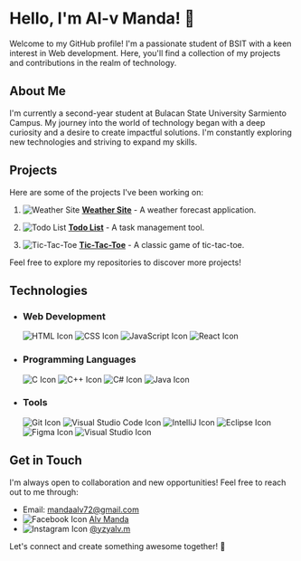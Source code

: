 # Hello, I'm Al-v Manda! 👋

Welcome to my GitHub profile! I'm a passionate student of BSIT with a keen interest in Web development. Here, you'll find a collection of my projects and contributions in the realm of technology.

## About Me

I'm currently a second-year student at Bulacan State University Sarmiento Campus. My journey into the world of technology began with a deep curiosity and a desire to create impactful solutions. I'm constantly exploring new technologies and striving to expand my skills.

## Projects

Here are some of the projects I've been working on:

1. ![Weather Site](https://img.icons8.com/color/48/000000/clouds.png) **[Weather Site](https://weather-site-e5tqtov9o-kaizoukus-projects.vercel.app/)** - A weather forecast application.
   

2. ![Todo List](https://img.icons8.com/color/48/000000/checklist.png) **[Todo List](https://kaizouku14.github.io/Todo-List/)** - A task management tool.
  

3. ![Tic-Tac-Toe](https://image.flaticon.com/icons/png/512/1024/10249264.png) **[Tic-Tac-Toe](https://kaizouku14.github.io/Tic-Tac-Toe/)** - A classic game of tic-tac-toe.
   

Feel free to explore my repositories to discover more projects!

## Technologies

- ### Web Development
  ![HTML Icon](https://img.icons8.com/color/48/000000/html-5.png) 
  ![CSS Icon](https://img.icons8.com/color/48/000000/css3.png) 
  ![JavaScript Icon](https://img.icons8.com/color/48/000000/javascript.png) 
  ![React Icon](https://img.icons8.com/color/48/000000/react-native.png) 

- ### Programming Languages
  ![C Icon](https://img.icons8.com/color/48/000000/c-programming.png)
  ![C++ Icon](https://img.icons8.com/color/48/000000/c-plus-plus-logo.png)
  ![C# Icon](https://img.icons8.com/color/48/000000/c-sharp-logo.png)
  ![Java Icon](https://img.icons8.com/color/48/000000/java-coffee-cup-logo.png)

- ### Tools
  ![Git Icon](https://img.icons8.com/color/48/000000/git.png) 
  ![Visual Studio Code Icon](https://img.icons8.com/color/48/000000/visual-studio-code-2019.png)
  ![IntelliJ Icon](https://img.icons8.com/color/48/000000/intellij-idea.png)
  ![Eclipse Icon](https://img.icons8.com/officel/48/000000/java-eclipse.png) 
  ![Figma Icon](https://img.icons8.com/color/48/000000/figma--v1.png) 
  ![Visual Studio Icon](https://img.icons8.com/color/48/000000/visual-studio.png)

## Get in Touch

I'm always open to collaboration and new opportunities! Feel free to reach out to me through:

- Email: mandaalv72@gmail.com
- ![Facebook Icon](https://img.icons8.com/color/48/000000/facebook-new.png) [Alv Manda](https://www.facebook.com/alv.manda.3)
- ![Instagram Icon](https://img.icons8.com/fluent/48/000000/instagram-new.png) [@yzyalv.m](https://www.instagram.com/zyalv.m/)
  
Let's connect and create something awesome together! 🚀
